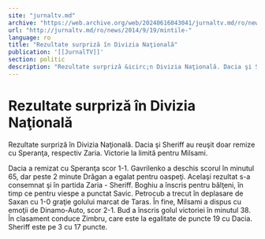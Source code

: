 ```yaml
---
site: "jurnaltv.md"
archive: "https://web.archive.org/web/20240616043041/jurnaltv.md/ro/news/2014/9/19/mintile-"
url: "http://jurnaltv.md/ro/news/2014/9/19/mintile-"
language: ro
title: "Rezultate surpriză în Divizia Naţională"
publication: '[[JurnalTV]]'
section: politic
description: "Rezultate surpriză &icirc;n Divizia Naţională. Dacia şi Sheriff au reuşit doar remize cu Speranţa, respectiv Zaria. Victorie la limită pentru Milsami...."
---
```


# Rezultate surpriză în Divizia Naţională

Rezultate surpriză în Divizia Naţională. Dacia şi Sheriff au reuşit doar remize cu Speranţa, respectiv Zaria. Victorie la limită pentru Milsami.

Dacia a remizat cu Speranţa scor 1-1. Gavrilenko a deschis scorul în minutul 65, dar peste 2 minute Drăgan a egalat pentru oaspeţi. Acelaşi rezultat s-a consemnat şi în partida Zaria - Sheriff. Boghiu a înscris pentru bălţeni, în timp ce pentru viespe a punctat Savic. Petrocub a trecut în deplasare de Saxan cu 1-0 graţie golului marcat de Taras. În fine, Milsami a dispus cu emoţii de Dinamo-Auto, scor 2-1. Bud a înscris golul victoriei în minutul 38. În clasament conduce Zimbru, care este la egalitate de puncte 19 cu Dacia. Sheriff este pe 3 cu 17 puncte.